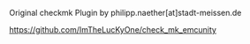 Original checkmk Plugin by philipp.naether[at]stadt-meissen.de 

https://github.com/ImTheLucKyOne/check_mk_emcunity